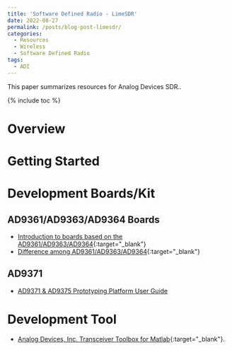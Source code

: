 ```yaml
---
title: 'Software Defined Radio - LimeSDR'
date: 2022-08-27
permalink: /posts/blog-post-limesdr/
categories:
  - Resources
  - Wireless  
  - Software Defined Radio
tags: 
  - ADI 
---
```


This paper summarizes resources for Analog Devices SDR..

{% include toc %}

# Overview

# Getting Started

# Development Boards/Kit
## AD9361/AD9363/AD9364 Boards
* [Introduction to boards based on the AD9361/AD9363/AD9364](https://wiki.analog.com/resources/eval/user-guides/ad-fmcomms2-ebz/introduction){:target="_blank"}
* [Difference among AD9361/AD9363/AD9364](https://wiki.analog.com/resources/eval/user-guides/ad-fmcomms2-ebz/ad9361){:target="_blank"}

## AD9371
* [AD9371 & AD9375 Prototyping Platform User Guide](https://wiki.analog.com/resources/eval/user-guides/mykonos#ad9371_ad9375_prototyping_platform_user_guide)


# Development Tool
* [Analog Devices, Inc. Transceiver Toolbox for Matlab](https://analogdevicesinc.github.io/TransceiverToolbox/mkdocs/){:target="_blank"}. 


